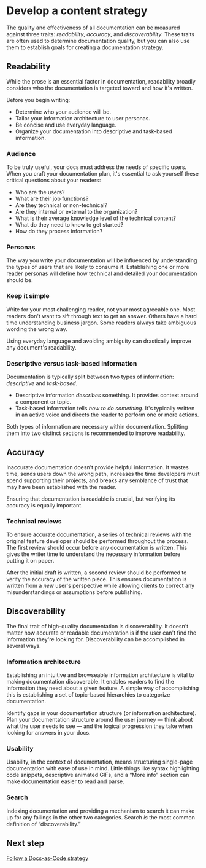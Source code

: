 # Develop a content strategy

The quality and effectiveness of all documentation can be measured against three traits: *readability*, *accuracy*, and *discoverability*. These traits are often used to determine documentation quality, but you can also use them to establish goals for creating a documentation strategy.

## Readability

While the prose is an essential factor in documentation, readability broadly considers who the documentation is targeted toward and how it's written.

Before you begin writing:

- Determine who your audience will be.
- Tailor your information architecture to user personas.
- Be concise and use everyday language.
- Organize your documentation into descriptive and task-based information.

### Audience

To be truly useful, your docs must address the needs of specific users. When you craft your documentation plan, it's essential to ask yourself these critical questions about your readers:

- Who are the users?
- What are their job functions?
- Are they technical or non-technical?
- Are they internal or external to the organization?
- What is their average knowledge level of the technical content?
- What do they need to know to get started?
- How do they process information?

### Personas

The way you write your documentation will be influenced by understanding the types of users that are likely to consume it. Establishing one or more reader personas will define how technical and detailed your documentation should be.

### Keep it simple

Write for your most challenging reader, not your most agreeable one. Most readers don't want to sift through text to get an answer. Others have a hard time understanding business jargon. Some readers always take ambiguous wording the wrong way.

Using everyday language and avoiding ambiguity can drastically improve any document's readability.

### Descriptive versus task-based information

Documentation is typically split between two types of information: *descriptive* and *task-based*.

- Descriptive information *describes* something. It provides context around a component or topic.
- Task-based information tells *how to do something*. It's typically written in an active voice and directs the reader to perform one or more actions.

Both types of information are necessary within documentation. Splitting them into two distinct sections is recommended to improve readability.

## Accuracy

Inaccurate documentation doesn't provide helpful information. It wastes time, sends users down the wrong path, increases the time developers must spend supporting their projects, and breaks any semblance of trust that may have been established with the reader.

Ensuring that documentation is readable is crucial, but verifying its accuracy is equally important.

### Technical reviews

To ensure accurate documentation, a series of technical reviews with the original feature developer should be performed throughout the process. The first review should occur before any documentation is written. This gives the writer time to understand the necessary information before putting it on paper.

After the initial draft is written, a second review should be performed to verify the accuracy of the written piece. This ensures documentation is written from a *new* user's perspective while allowing clients to correct any misunderstandings or assumptions before publishing.

## Discoverability

The final trait of high-quality documentation is discoverability. It doesn't matter how accurate or readable documentation is if the user can't find the information they're looking for. Discoverability can be accomplished in several ways.

### Information architecture

Establishing an intuitive and browseable information architecture is vital to making documentation discoverable. It enables readers to find the information they need about a given feature. A simple way of accomplishing this is establishing a set of topic-based hierarchies to categorize documentation.

Identify gaps in your documentation structure (or information architecture). Plan your documentation structure around the user journey — think about what the user needs to see — and the logical progression they take when looking for answers in your docs.

### Usability

Usability, in the context of documentation, means structuring single-page documentation with ease of use in mind. Little things like syntax highlighting code snippets, descriptive animated GIFs, and a “More info” section can make documentation easier to read and parse.

### Search

Indexing documentation and providing a mechanism to search it can make up for any failings in the other two categories. Search *is* the most common definition of “discoverability.”

## Next step

[Follow a Docs-as-Code strategy](docs-as-code.md)
